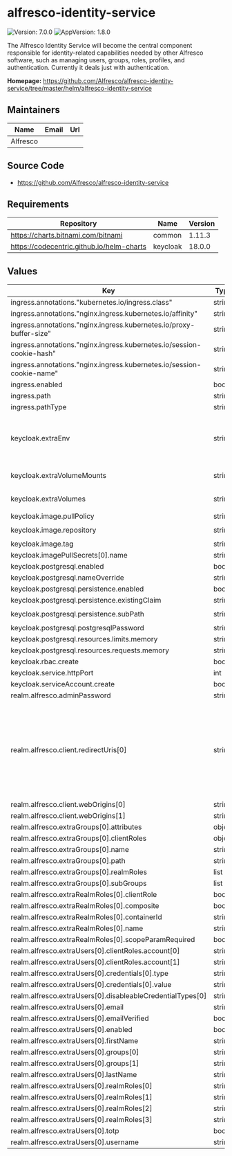 # alfresco-identity-service

![Version: 7.0.0](https://img.shields.io/badge/Version-7.0.0-informational?style=flat-square) ![AppVersion: 1.8.0](https://img.shields.io/badge/AppVersion-1.8.0-informational?style=flat-square)

The Alfresco Identity Service will become the central component responsible for identity-related capabilities needed by other Alfresco software, such as managing users, groups, roles, profiles, and authentication. Currently it deals just with authentication.

**Homepage:** <https://github.com/Alfresco/alfresco-identity-service/tree/master/helm/alfresco-identity-service>

## Maintainers

| Name | Email | Url |
| ---- | ------ | --- |
| Alfresco |  |  |

## Source Code

* <https://github.com/Alfresco/alfresco-identity-service>

## Requirements

| Repository | Name | Version |
|------------|------|---------|
| https://charts.bitnami.com/bitnami | common | 1.11.3 |
| https://codecentric.github.io/helm-charts | keycloak | 18.0.0 |

## Values

| Key | Type | Default | Description |
|-----|------|---------|-------------|
| ingress.annotations."kubernetes.io/ingress.class" | string | `"nginx"` |  |
| ingress.annotations."nginx.ingress.kubernetes.io/affinity" | string | `"cookie"` |  |
| ingress.annotations."nginx.ingress.kubernetes.io/proxy-buffer-size" | string | `"16k"` |  |
| ingress.annotations."nginx.ingress.kubernetes.io/session-cookie-hash" | string | `"sha1"` |  |
| ingress.annotations."nginx.ingress.kubernetes.io/session-cookie-name" | string | `"identity_affinity_route"` |  |
| ingress.enabled | bool | `true` |  |
| ingress.path | string | `"/auth"` |  |
| ingress.pathType | string | `"Prefix"` |  |
| keycloak.extraEnv | string | `"- name: KEYCLOAK_USER\n  value: admin\n- name: KEYCLOAK_PASSWORD\n  value: admin\n- name: KEYCLOAK_IMPORT\n  value: /realm/alfresco-realm.json\n"` |  |
| keycloak.extraVolumeMounts | string | `"- name: realm-secret\n  mountPath: \"/realm/\"\n  readOnly: true\n"` |  |
| keycloak.extraVolumes | string | `"- name: realm-secret\n  secret:\n    secretName: realm-secret\n"` |  |
| keycloak.image.pullPolicy | string | `"Always"` |  |
| keycloak.image.repository | string | `"quay.io/alfresco/alfresco-identity-service"` |  |
| keycloak.image.tag | string | `"1.8.0"` |  |
| keycloak.imagePullSecrets[0].name | string | `"quay-registry-secret"` |  |
| keycloak.postgresql.enabled | bool | `true` |  |
| keycloak.postgresql.nameOverride | string | `"postgresql-id"` |  |
| keycloak.postgresql.persistence.enabled | bool | `true` |  |
| keycloak.postgresql.persistence.existingClaim | string | `""` |  |
| keycloak.postgresql.persistence.subPath | string | `"alfresco-identity-service/database-data"` |  |
| keycloak.postgresql.postgresqlPassword | string | `"keycloak"` |  |
| keycloak.postgresql.resources.limits.memory | string | `"500Mi"` |  |
| keycloak.postgresql.resources.requests.memory | string | `"250Mi"` |  |
| keycloak.rbac.create | bool | `false` |  |
| keycloak.service.httpPort | int | `80` |  |
| keycloak.serviceAccount.create | bool | `true` |  |
| realm.alfresco.adminPassword | string | `"admin"` |  |
| realm.alfresco.client.redirectUris[0] | string | `"*"` | For security reasons, override the default value and use URIs to be as specific as possible. [See Keycloak official documentation](https://www.keycloak.org/docs/latest/securing_apps/#redirect-uris). |
| realm.alfresco.client.webOrigins[0] | string | `"http://localhost*"` |  |
| realm.alfresco.client.webOrigins[1] | string | `"https://localhost*"` |  |
| realm.alfresco.extraGroups[0].attributes | object | `{}` |  |
| realm.alfresco.extraGroups[0].clientRoles | object | `{}` |  |
| realm.alfresco.extraGroups[0].name | string | `"testgroup"` |  |
| realm.alfresco.extraGroups[0].path | string | `"/testgroup"` |  |
| realm.alfresco.extraGroups[0].realmRoles | list | `[]` |  |
| realm.alfresco.extraGroups[0].subGroups | list | `[]` |  |
| realm.alfresco.extraRealmRoles[0].clientRole | bool | `false` |  |
| realm.alfresco.extraRealmRoles[0].composite | bool | `false` |  |
| realm.alfresco.extraRealmRoles[0].containerId | string | `"alfresco"` |  |
| realm.alfresco.extraRealmRoles[0].name | string | `"test_role"` |  |
| realm.alfresco.extraRealmRoles[0].scopeParamRequired | bool | `true` |  |
| realm.alfresco.extraUsers[0].clientRoles.account[0] | string | `"manage-account"` |  |
| realm.alfresco.extraUsers[0].clientRoles.account[1] | string | `"view-profile"` |  |
| realm.alfresco.extraUsers[0].credentials[0].type | string | `"password"` |  |
| realm.alfresco.extraUsers[0].credentials[0].value | string | `"password"` |  |
| realm.alfresco.extraUsers[0].disableableCredentialTypes[0] | string | `"password"` |  |
| realm.alfresco.extraUsers[0].email | string | `"test@test.com"` |  |
| realm.alfresco.extraUsers[0].emailVerified | bool | `false` |  |
| realm.alfresco.extraUsers[0].enabled | bool | `true` |  |
| realm.alfresco.extraUsers[0].firstName | string | `"test"` |  |
| realm.alfresco.extraUsers[0].groups[0] | string | `"/admin"` |  |
| realm.alfresco.extraUsers[0].groups[1] | string | `"/testgroup"` |  |
| realm.alfresco.extraUsers[0].lastName | string | `"test"` |  |
| realm.alfresco.extraUsers[0].realmRoles[0] | string | `"uma_authorization"` |  |
| realm.alfresco.extraUsers[0].realmRoles[1] | string | `"user"` |  |
| realm.alfresco.extraUsers[0].realmRoles[2] | string | `"offline_access"` |  |
| realm.alfresco.extraUsers[0].realmRoles[3] | string | `"test_role"` |  |
| realm.alfresco.extraUsers[0].totp | bool | `false` |  |
| realm.alfresco.extraUsers[0].username | string | `"testuser"` |  |
